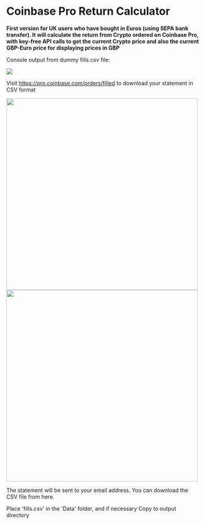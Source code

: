 # Coinbase Pro Return Calculator

**First version for UK users who have bought in Euros (using SEPA bank transfer). It will calculate the return from Crypto ordered on Coinbase Pro, with key-free API calls to get the current Crypto price and also the current GBP-Euro price for displaying prices in GBP**

Console output from dummy fills.csv file:

<img src="ttps://i.imgur.com/Ulszmuf.png">

Visit https://pro.coinbase.com/orders/filled to download your statement in CSV format

<img src="https://i.imgur.com/x9rwwv5.jpg" width="500">

<img src="https://i.imgur.com/yUau34c.jpg" width="500">

The statement will be sent to your email address. You can download the CSV file from here.

Place 'fills.csv' in the 'Data' folder, and if necessary Copy to output directory